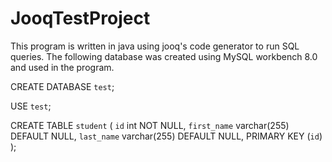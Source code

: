 # JooqTestProject
This program is written in java using jooq's code generator to run SQL queries.
The following database was created using MySQL workbench 8.0 and used in the program.

CREATE DATABASE `test`;

USE `test`;

CREATE TABLE `student` (
  `id` int NOT NULL,
  `first_name` varchar(255) DEFAULT NULL,
  `last_name` varchar(255) DEFAULT NULL,
  PRIMARY KEY (`id`)
);
